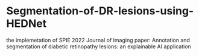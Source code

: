 # Segmentation-of-DR-lesions-using-HEDNet
the implemetation of SPIE 2022 Journal of Imaging paper: Annotation and segmentation of diabetic retinopathy lesions: an explainable AI application 
